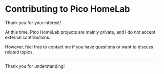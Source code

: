 # Contributing to Pico HomeLab

Thank you for your interest!

At this time, Pico HomeLab projects are mainly private, and I do not accept external contributions.

However, feel free to contact me if you have questions or want to discuss related topics.

---

Thank you for understanding!

